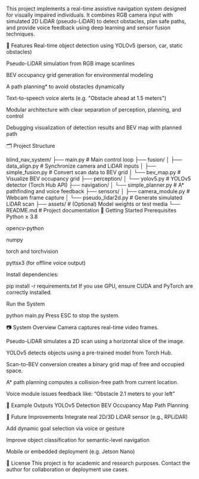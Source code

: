 This project implements a real-time assistive navigation system designed for visually impaired individuals. It combines RGB camera input with simulated 2D LiDAR (pseudo-LiDAR) to detect obstacles, plan safe paths, and provide voice feedback using deep learning and sensor fusion techniques.

🧠 Features
Real-time object detection using YOLOv5 (person, car, static obstacles)

Pseudo-LiDAR simulation from RGB image scanlines

BEV occupancy grid generation for environmental modeling

A path planning* to avoid obstacles dynamically

Text-to-speech voice alerts (e.g. "Obstacle ahead at 1.5 meters")

Modular architecture with clear separation of perception, planning, and control

Debugging visualization of detection results and BEV map with planned path

🗂️ Project Structure

blind_nav_system/
├── main.py                       # Main control loop
├── fusion/
│   ├── data_align.py            # Synchronize camera and LiDAR inputs
│   ├── simple_fusion.py         # Convert scan data to BEV grid
│   └── bev_map.py               # Visualize BEV occupancy grid
├── perception/
│   └── yolov5.py                # YOLOv5 detector (Torch Hub API)
├── navigation/
│   └── simple_planner.py        # A* pathfinding and voice feedback
├── sensors/
│   ├── camera_module.py         # Webcam frame capture
│   └── pseudo_lidar2d.py        # Generate simulated LiDAR scan
├── assets/                      # (Optional) Model weights or test media
└── README.md                    # Project documentation
🚀 Getting Started
Prerequisites
Python ≥ 3.8

opencv-python

numpy

torch and torchvision

pyttsx3 (for offline voice output)

Install dependencies:

pip install -r requirements.txt
If you use GPU, ensure CUDA and PyTorch are correctly installed.

Run the System

python main.py
Press ESC to stop the system.

📷 System Overview
Camera captures real-time video frames.

Pseudo-LiDAR simulates a 2D scan using a horizontal slice of the image.

YOLOv5 detects objects using a pre-trained model from Torch Hub.

Scan-to-BEV conversion creates a binary grid map of free and occupied space.

A* path planning computes a collision-free path from current location.

Voice module issues feedback like:
“Obstacle 2.1 meters to your left”

🧪 Example Outputs
YOLOv5 Detection	BEV Occupancy Map	Path Planning

🧩 Future Improvements
Integrate real 2D/3D LiDAR sensor (e.g., RPLiDAR)

Add dynamic goal selection via voice or gesture

Improve object classification for semantic-level navigation

Mobile or embedded deployment (e.g. Jetson Nano)

📄 License
This project is for academic and research purposes. Contact the author for collaboration or deployment use cases.
